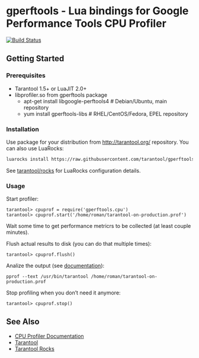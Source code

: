 # gperftools - Lua bindings for Google Performance Tools CPU Profiler
[![Build Status](https://travis-ci.org/tarantool/gperftools.png?branch=master)](https://travis-ci.org/tarantool/gperftools)

## Getting Started

### Prerequisites

 * Tarantool 1.5+ or LuaJIT 2.0+
 * libprofiler.so from gperftools package
   - apt-get install libgoogle-perftools4 # Debian/Ubuntu, main repository
   - yum install gperftools-libs # RHEL/CentOS/Fedora, EPEL repository

### Installation

Use package for your distribution from http://tarantool.org/ repository.
You can also use LuaRocks:

``` bash
luarocks install https://raw.githubusercontent.com/tarantool/gperftools/master/gperftools-scm-1.rockspec --local
```

See [tarantool/rocks][TarantoolRocks] for LuaRocks configuration details.

### Usage

Start profiler:

    tarantool> cpuprof = require('gperftools.cpu')
    tarantool> cpuprof.start('/home/roman/tarantool-on-production.prof')

Wait some time to get performance metricrs to be collected
(at least couple minutes).

Flush actual results to disk (you can do that multiple times):

    tarantool> cpuprof.flush()

Analize the output (see [documentation][gperftools]):

    pprof --text /usr/bin/tarantool /home/roman/tarantool-on-production.prof

Stop profiling when you don’t need it anymore:

    tarantool> cpuprof.stop()

## See Also

 * [CPU Profiler Documentation][gperftools]
 * [Tarantool][]
 * [Tarantool Rocks][TarantoolRocks]

[gperftools]: https://gperftools.github.io/gperftools/cpuprofile.html
[Tarantool]: http://github.com/tarantool/tarantool
[TarantoolRocks]: https://github.com/tarantool/rocks

